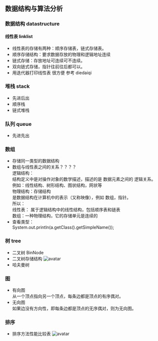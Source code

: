 ## 数据结构与算法分析

### 数据结构 datastructure
#### 线性表 linklist
* 线性表的存储有两种：顺序存储表，链式存储表。
* 顺序存储结构：要求数据存放的物理和逻辑地址连续
* 链式存储：存放地址可连续可不连续。
* 双向链式存储，指针往前往后都可以。
* 用迭代器打印线性表 很方便 参考 diedaiqi


### 堆栈 stack
* 先进后出
* 顺序栈
* 链式堆栈

### 队列 queue
* 先进先出

### 数组
* 存储同一类型的数据结构
* 数组与线性表之间的关系？？？？  
逻辑结构：  
结构定义中是对操作对象的数学描述，描述的是 数据元素之间的 逻辑关系。 例如：线性结构、树形结构、图状结构，网状等  
物理结构：存储结构  
是数据结构在计算机中的表示（又称映像），例如 数组，指针。  
所以：  
线性表： 属于逻辑结构中的线性结构，包括顺序表和链表  
数组：一种物理结构，它的存储单元是连续的  
* 查看类型：  
 System.out.println(a.getClass().getSimpleName());


### 树 tree
* 二叉树 BinNode
* 二叉树存储结构
![avatar](resource/二叉树存储结构.png)
* 哈夫曼树

### 图
* 有向图  
从一个顶点指向另一个顶点，每条边都是顶点的有序偶对。
* 无向图  
如果边没有方向性，即每条边都是顶点的无序偶对，则为无向图。

 ### 排序
 * 排序方法性能比较表
 ![avatar](resource/排序方法性能比较表.png)
 

